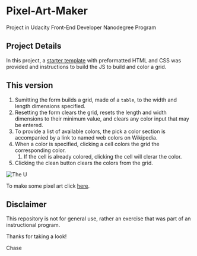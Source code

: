 # Pixel-Art-Maker
Project in Udacity Front-End Developer Nanodegree Program
## Project Details
In this project, a [starter template](https://github.com/udacity/project-pixel-art-maker-starter) with preformatted HTML and CSS was provided and instructions to build the JS to build and color a grid. 
## This version 

1. Sumitting the form builds a grid, made of a `table`, to the width and length dimensions specified.
2. Resetting the form clears the grid, resets the length and width dimensions to their minimum value, and clears any color input that may be entered.
3. To provide a list of available colors, the pick a color section is accompanied by a link to named web colors on Wikipedia.
4. When a color is specified, clicking a cell colors the grid the corresponding color.
    1. If the cell is already colored, clicking the cell will clerar the color.
5. Clicking the clean button clears the colors from the grid.

![The U](https://farm1.staticflickr.com/785/27201200298_a0223d4a28_b.jpg)

To make some pixel art click [here](https://chase-owens.github.io/Pixel-Art-Maker/).

## Disclaimer
This repository is not for general use, rather an exercise that was part of an instructional program.

Thanks for taking a look!

Chase
